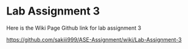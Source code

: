 # Lab Assignment 3

Here is the Wiki Page Github link for lab assignment 3

https://github.com/sakiii999/ASE-Assignment/wiki/Lab-Assignment-3